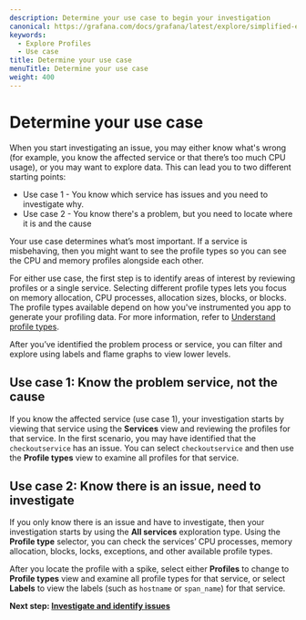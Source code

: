 ```yaml
---
description: Determine your use case to begin your investigation
canonical: https://grafana.com/docs/grafana/latest/explore/simplified-exploration/profiles/determine-use-case/
keywords:
  - Explore Profiles
  - Use case
title: Determine your use case
menuTitle: Determine your use case
weight: 400
---
```


# Determine your use case

When you start investigating an issue, you may either know what's wrong (for example, you know the affected service or that there’s too much CPU usage), or you may want to explore data.
This can lead you to two different starting points:

- Use case 1 - You know which service has issues and you need to investigate why.
- Use case 2 - You know there's a problem, but you need to locate where it is and the cause

Your use case determines what’s most important. If a service is misbehaving, then you might want to see the profile types so you can see the CPU and memory profiles alongside each other.

For either use case, the first step is to identify areas of interest by reviewing profiles or a single service.
Selecting different profile types lets you focus on memory allocation, CPU processes, allocation sizes, blocks, or blocks.
The profile types available depend on how you've instrumented you app to generate your profiling data.
For more information, refer to [Understand profile types](https://grafana.com/docs/pyroscope/latest/view-and-analyze-profile-data/profiling-types/).

After you’ve identified the problem process or service, you can filter and explore using labels and flame graphs to view lower levels.

## Use case 1: Know the problem service, not the cause

If you know the affected service (use case 1), your investigation starts by viewing that service using the **Services** view and reviewing the profiles for that service.
In the first scenario, you may have identified that the `checkoutservice` has an issue.
You can select `checkoutservice` and then use the **Profile types** view to examine all profiles for that service.

## Use case 2: Know there is an issue, need to investigate

If you only know there is an issue and have to investigate, then your investigation starts by using the **All services** exploration type.
Using the **Profile type** selector, you can check the services’ CPU processes, memory allocation, blocks, locks, exceptions, and other available profile types.

After you locate the profile with a spike, select either **Profiles** to change to **Profile types** view and examine all profile types for that service, or select **Labels** to view the labels (such as `hostname` or `span_name`) for that service.

**Next step: [Investigate and identify issues](../investigate/)**
